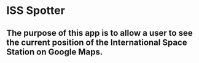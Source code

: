 # ISS Spotter

## The purpose of this app is to allow a user to see the current position of the International Space Station on Google Maps.
